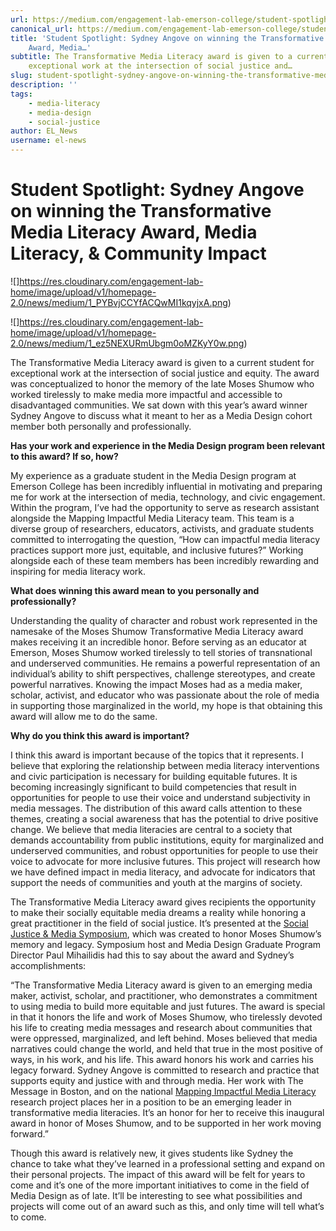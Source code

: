 ```yaml
---
url: https://medium.com/engagement-lab-emerson-college/student-spotlight-sydney-angove-on-winning-the-transformative-media-literacy-award-media-liteary-d78e3c6feba7
canonical_url: https://medium.com/engagement-lab-emerson-college/student-spotlight-sydney-angove-on-winning-the-transformative-media-literacy-award-media-liteary-d78e3c6feba7
title: 'Student Spotlight: Sydney Angove on winning the Transformative Media Literacy
    Award, Media…'
subtitle: The Transformative Media Literacy award is given to a current student for
    exceptional work at the intersection of social justice and…
slug: student-spotlight-sydney-angove-on-winning-the-transformative-media-literacy-award-media-liteary
description: ''
tags:
    - media-literacy
    - media-design
    - social-justice
author: EL_News
username: el-news
---
```


# Student Spotlight: Sydney Angove on winning the Transformative Media Literacy Award, Media Literacy, & Community Impact

![]https://res.cloudinary.com/engagement-lab-home/image/upload/v1/homepage-2.0/news/medium/1_PYBvjCCYfACQwMI1kqyjxA.png)

![]https://res.cloudinary.com/engagement-lab-home/image/upload/v1/homepage-2.0/news/medium/1_ez5NEXURmUbgm0oMZKyY0w.png)

The Transformative Media Literacy award is given to a current student for exceptional work at the intersection of social justice and equity. The award was conceptualized to honor the memory of the late Moses Shumow who worked tirelessly to make media more impactful and accessible to disadvantaged communities. We sat down with this year’s award winner Sydney Angove to discuss what it meant to her as a Media Design cohort member both personally and professionally.

**Has your work and experience in the Media Design program been relevant to this award? If so, how?**

My experience as a graduate student in the Media Design program at Emerson College has been incredibly influential in motivating and preparing me for work at the intersection of media, technology, and civic engagement. Within the program, I’ve had the opportunity to serve as research assistant alongside the Mapping Impactful Media Literacy team. This team is a diverse group of researchers, educators, activists, and graduate students committed to interrogating the question, “How can impactful media literacy practices support more just, equitable, and inclusive futures?” Working alongside each of these team members has been incredibly rewarding and inspiring for media literacy work.

**What does winning this award mean to you personally and professionally?**

Understanding the quality of character and robust work represented in the namesake of the Moses Shumow Transformative Media Literacy award makes receiving it an incredible honor. Before serving as an educator at Emerson, Moses Shumow worked tirelessly to tell stories of transnational and underserved communities. He remains a powerful representation of an individual’s ability to shift perspectives, challenge stereotypes, and create powerful narratives. Knowing the impact Moses had as a media maker, scholar, activist, and educator who was passionate about the role of media in supporting those marginalized in the world, my hope is that obtaining this award will allow me to do the same.

**Why do you think this award is important?**

I think this award is important because of the topics that it represents. I believe that exploring the relationship between media literacy interventions and civic participation is necessary for building equitable futures. It is becoming increasingly significant to build competencies that result in opportunities for people to use their voice and understand subjectivity in media messages. The distribution of this award calls attention to these themes, creating a social awareness that has the potential to drive positive change. We believe that media literacies are central to a society that demands accountability from public institutions, equity for marginalized and underserved communities, and robust opportunities for people to use their voice to advocate for more inclusive futures. This project will research how we have defined impact in media literacy, and advocate for indicators that support the needs of communities and youth at the margins of society.

The Transformative Media Literacy award gives recipients the opportunity to make their socially equitable media dreams a reality while honoring a great practitioner in the field of social justice. It’s presented at the [Social Justice & Media Symposium](https://www.sjmsymposium.org/), which was created to honor Moses Shumow’s memory and legacy. Symposium host and Media Design Graduate Program Director Paul Mihailidis had this to say about the award and Sydney’s accomplishments:

“The Transformative Media Literacy award is given to an emerging media maker, activist, scholar, and practitioner, who demonstrates a commitment to using media to build more equitable and just futures. The award is special in that it honors the life and work of Moses Shumow, who tirelessly devoted his life to creating media messages and research about communities that were oppressed, marginalized, and left behind. Moses believed that media narratives could change the world, and held that true in the most positive of ways, in his work, and his life. This award honors his work and carries his legacy forward. Sydney Angove is committed to research and practice that supports equity and justice with and through media. Her work with The Message in Boston, and on the national [Mapping Impactful Media Literacy](https://mappingimpactfulml.org/) research project places her in a position to be an emerging leader in transformative media literacies. It’s an honor for her to receive this inaugural award in honor of Moses Shumow, and to be supported in her work moving forward.”

Though this award is relatively new, it gives students like Sydney the chance to take what they’ve learned in a professional setting and expand on their personal projects. The impact of this award will be felt for years to come and it’s one of the more important initiatives to come in the field of Media Design as of late. It’ll be interesting to see what possibilities and projects will come out of an award such as this, and only time will tell what’s to come.
